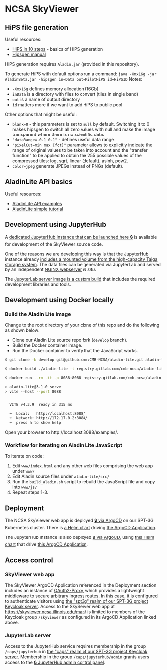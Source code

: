 # NCSA SkyViewer

## HiPS file generation

Useful resources:

* [HiPS in 10 steps](https://aladin.cds.unistra.fr/hips/HipsIn10Steps.gml) - basics of HiPS generation
* [Hipsgen manual](https://aladin.cds.unistra.fr/hips/HipsgenManual.pdf) 

HiPS generation requires ```Aladin.jar``` (provided in this repository).

To generate HiPS with default options run a command:
```java -Xmx16g -jar AladinBeta.jar -hipsgen in=Data out=PilotHiPS id=HiPSID```
Notes:
* ```-Xmx16g``` defines memory allocation (16Gb)
* ```inData``` is a directory with files to convert (tiles in single band)
* ```out``` is a name of output directory
* ```id``` matters more if we want to add HiPS to public pool

Other options that might be useful:
* ```blank=0``` - this parameters is set to ```null``` by default. Switching it to 0 makes hipsgen to switch all zero values with null and make the image transparent where there is no scientific data.
* ```"dataRange=-0.1 0.1"``` - defines useful data range
* ```"pixelCut=min max [fct]"``` parameter allows to explicitly indicate the range of original values to be taken into account and the "transfer function" to be applied to obtain the 255 possible values of the compressed tiles: log, sqrt, linear (default), asinh, pow2. 
* ```color=jpeg``` generate JPEGs instead of PNGs (default).


## AladinLite API basics

Useful resources:
* [AladinLite API examples](https://aladin.u-strasbg.fr/AladinLite/doc/API/examples/)
* [AladinLite simple tutorial](https://aladin.cds.unistra.fr/AladinLite/doc/tutorials/interactive-finding-chart/)

## Development using JupyterHub

A [dedicated JupyterHub instance that can be launched here 🔒](https://jupyter.skyviewer.ncsa.illinois.edu/) is available for development of the SkyViewer source code.

One of the reasons we are developing this way is that the JupyterHub instance already [includes a mounted volume from the high-capacity Taiga storage system](https://gitlab.com/spt3g/kubernetes/-/blob/main/charts/jupyterhub/values.yaml). The data files can be generated via JupyterLab and served by an independent [NGINX webserver](https://gitlab.com/spt3g/kubernetes/-/blob/main/charts/skyviewer/templates/deployment.yaml) *in situ*.

The [JupyterLab server image is a custom build](./docker/jupyter/Dockerfile) that includes the required development libraries and tools.

## Development using Docker locally

### Build the Aladin Lite image

Change to the root directory of your clone of this repo and do the following as shown below:

* Clone our Aladin Lite source repo fork (`develop` branch).
* Build the Docker container image.
* Run the Docker container to verify that the JavaScript works.

```bash
$ git clone -b develop git@github.com:CMB-NCSA/aladin-lite.git aladin-lite

$ docker build ./aladin-lite -t registry.gitlab.com/cmb-ncsa/aladin-lite

$ docker run --rm -it -p 8088:8088 registry.gitlab.com/cmb-ncsa/aladin-lite

> aladin-lite@3.1.0 serve
> vite --host --port 8088


  VITE v4.3.9  ready in 315 ms

  ➜  Local:   http://localhost:8088/
  ➜  Network: http://172.17.0.2:8088/
  ➜  press h to show help

```

Open your browser to http://localhost:8088/examples/.

### Workflow for iterating on Aladin Lite JavaScript

To iterate on code:

1. Edit `www/index.html` and any other web files comprising the web app under `www/`
2. Edit Aladin source files under `aladin-lite/src/`
3. Run the `build_aladin.sh` script to rebuild the JavaScript file and copy into `www/js/`
4. Repeat steps 1-3.

## Deployment

The NCSA SkyViewer web app is deployed [🔒 via ArgoCD](https://spt3g.ncsa.illinois.edu/argo-cd/applications/skyviewer) on our SPT-3G Kubernetes cluster. There is [a Helm chart](https://gitlab.com/spt3g/kubernetes/-/tree/main/charts/skyviewer) driving [the ArgoCD Application](https://gitlab.com/spt3g/kubernetes/-/blob/main/apps/spt3g/templates/skyviewer.yaml).

The JupyterHub instance is also deployed [🔒 via ArgoCD](https://spt3g.ncsa.illinois.edu/argo-cd/applications/jupyterhub-skyviewer), using [this Helm chart](https://gitlab.com/spt3g/kubernetes/-/tree/main/charts/jupyterhub) that drive [this ArgoCD Application](https://gitlab.com/spt3g/kubernetes/-/blob/main/apps/spt3g/templates/jupyterhub.yaml).

## Access control

### SkyViewer web app

The SkyViewer ArgoCD Application referenced in the Deployment section includes an instance of [OAuth2-Proxy](https://gitlab.com/decentci/charts/-/tree/main/charts/oauth2-proxy-traefik), which provides a lightweight middleware to secure arbitrary ingress routes. In this case, it is configured to authenticate visitors using [the "spt3g" realm of our SPT-3G project Keycloak server](https://keycloak.spt3g.ncsa.illinois.edu/realms/spt3g/). Access to the SkyServer web app at https://skyviewer.ncsa.illinois.edu/map/ is limited to members of the Keycloak group `/skyviewer` as configured in its ArgoCD Application linked above.

### JupyterLab server

Access to the JupyterHub service requires membership in the group `/caps/jupyterhub` in [the "caps" realm of our SPT-3G project Keycloak server](https://keycloak.spt3g.ncsa.illinois.edu/realms/caps/). Membership in the group `/caps/jupyterhub/admin` grants users access to the [🔒 JupyterHub admin control panel](https://jupyter.skyviewer.ncsa.illinois.edu/hub/admin).
